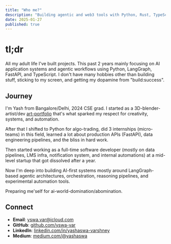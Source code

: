 ```yaml
---
title: "Who me?"
description: "Building agentic and web3 tools with Python, Rust, TypeScript"
date: 2025-01-27
published: true
---
```


# tl;dr

All my adult life I've built projects. This past 2 years mainly focusing on AI application systems and agentic workflows using Python, LangGraph, FastAPI, and TypeScript. I don't have many hobbies other than building stuff, sticking to my screen, and getting my dopamine from "build:success".

## Journey

I'm Yash from Bangalore/Delhi, 2024 CSE grad. I started as a 3D-blender-artist/dev [art-portfolio](https://yasv.artstation.com/) that's what sparked my respect for creativity, systems, and automation.

After that I shifted to Python for algo-trading, did 3 internships (micro-teams) in this field, learned a lot about production APIs (FastAPI), data engineering pipelines, and the bliss in hard work.

Then started working as a full-time software developer (mostly on data pipelines, LMS infra, notification system, and internal automations) at a mid-level startup that got dissolved after a year.

Now I'm deep into building AI-first systems mostly around LangGraph-based agentic architectures, orchestration, reasoning pipelines, and experimental automation tools.

Preparing me'self for ai-world-domination/abomination.

## Connect

- **Email**: [yswa.var@icloud.com](mailto:yswa.var@icloud.com)
- **GitHub**: [github.com/yswa-var](https://github.com/yswa-var)
- **LinkedIn**: [linkedin.com/in/yashaswa-varshney](https://in.linkedin.com/in/yashaswa-varshney)
- **Medium**: [medium.com/@yashaswa](https://medium.com/@yashaswa) 
